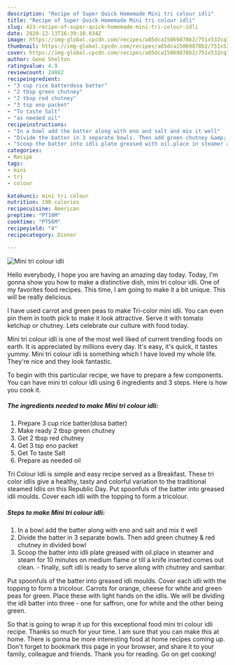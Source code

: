 ```yaml
---
description: "Recipe of Super Quick Homemade Mini tri colour idli"
title: "Recipe of Super Quick Homemade Mini tri colour idli"
slug: 423-recipe-of-super-quick-homemade-mini-tri-colour-idli
date: 2020-12-13T16:39:10.034Z
image: https://img-global.cpcdn.com/recipes/a85dca15069878b2/751x532cq70/mini-tri-colour-idli-recipe-main-photo.jpg
thumbnail: https://img-global.cpcdn.com/recipes/a85dca15069878b2/751x532cq70/mini-tri-colour-idli-recipe-main-photo.jpg
cover: https://img-global.cpcdn.com/recipes/a85dca15069878b2/751x532cq70/mini-tri-colour-idli-recipe-main-photo.jpg
author: Gene Shelton
ratingvalue: 4.9
reviewcount: 24882
recipeingredient:
- "3 cup rice batterdosa batter"
- "2 tbsp green chutney"
- "2 tbsp red chutney"
- "3 tsp eno packet"
- "To taste Salt"
- "as needed oil"
recipeinstructions:
- "In a bowl add the batter along with eno and salt and mix it well"
- "Divide the batter in 3 separate bowls. Then add green chutney &amp; red chutney in divided bowl"
- "Scoop the batter into idli plate greased with oil.place in steamer and steam for 10 minutes on medium flame or till a knife inserted comes out clean. finally, soft idli is ready to serve along with chutney and sambar."
categories:
- Recipe
tags:
- mini
- tri
- colour

katakunci: mini tri colour 
nutrition: 190 calories
recipecuisine: American
preptime: "PT10M"
cooktime: "PT56M"
recipeyield: "4"
recipecategory: Dinner

---
```



![Mini tri colour idli](https://img-global.cpcdn.com/recipes/a85dca15069878b2/751x532cq70/mini-tri-colour-idli-recipe-main-photo.jpg)

Hello everybody, I hope you are having an amazing day today. Today, I'm gonna show you how to make a distinctive dish, mini tri colour idli. One of my favorites food recipes. This time, I am going to make it a bit unique. This will be really delicious.

I have used carrot and green peas to make Tri-color mini idli. You can even pin them in tooth pick to make it look attractive. Serve it with tomato ketchup or chutney. Lets celebrate our culture with food today.

Mini tri colour idli is one of the most well liked of current trending foods on earth. It is appreciated by millions every day. It's easy, it's quick, it tastes yummy. Mini tri colour idli is something which I have loved my whole life. They're nice and they look fantastic.


To begin with this particular recipe, we have to prepare a few components. You can have mini tri colour idli using 6 ingredients and 3 steps. Here is how you cook it.

<!--inarticleads1-->

##### The ingredients needed to make Mini tri colour idli:

1. Prepare 3 cup rice batter(dosa batter)
1. Make ready 2 tbsp green chutney
1. Get 2 tbsp red chutney
1. Get 3 tsp eno packet
1. Get To taste Salt
1. Prepare as needed oil


Tri Colour Idli is simple and easy recipe served as a Breakfast. These tri color idlis give a healthy, tasty and colorful variation to the traditional steamed Idlis on this Republic Day. Put spoonfuls of the batter into greased idli moulds. Cover each idli with the topping to form a tricolour. 

<!--inarticleads2-->

##### Steps to make Mini tri colour idli:

1. In a bowl add the batter along with eno and salt and mix it well
1. Divide the batter in 3 separate bowls. Then add green chutney &amp; red chutney in divided bowl
1. Scoop the batter into idli plate greased with oil.place in steamer and steam for 10 minutes on medium flame or till a knife inserted comes out clean. - finally, soft idli is ready to serve along with chutney and sambar.


Put spoonfuls of the batter into greased idli moulds. Cover each idli with the topping to form a tricolour. Carrots for orange, cheese for white and green peas for green. Place these with light hands on the idlis. We will be dividing the idli batter into three - one for saffron, one for white and the other being green. 

So that is going to wrap it up for this exceptional food mini tri colour idli recipe. Thanks so much for your time. I am sure that you can make this at home. There is gonna be more interesting food at home recipes coming up. Don't forget to bookmark this page in your browser, and share it to your family, colleague and friends. Thank you for reading. Go on get cooking!
